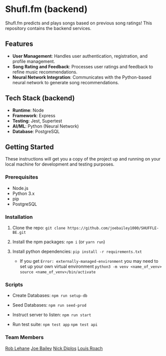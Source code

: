 # Shufl.fm (backend)

Shufl.fm predicts and plays songs based on previous song ratings! This repository contains the backend services.

## Features

- **User Management**: Handles user authentication, registration, and profile management.
- **Song Rating and Feedback**: Processes user ratings and feedback to refine music recommendations.
- **Neural Network Integration**: Communicates with the Python-based neural network to generate song recommendations.

## Tech Stack (backend)

- **Runtime**: Node
- **Framework**: Express
- **Testing**: Jest, Supertest
- **AI/ML**: Python (Neural Network)
- **Database**: PostgreSQL

## Getting Started

These instructions will get you a copy of the project up and running on your local machine for development and testing purposes.

### Prerequisites

- Node.js
- Python 3.x
- pip
- PostgreSQL

### Installation

1. Clone the repo:
    `git clone https://github.com/joebailey1000/SHUFFLE-BE.git`

2. Install the npm packages:
    `npm i` (or `yarn run`)

3. Install python dependencies:
    `pip install -r requirements.txt`
    - If you get `Error: externally-managed-environment` you may need to set up your own virtual environment
        `python3 -m venv <name_of_venv>`
        `source <name_of_venv>/bin/activate`

### Scripts
- Create Databases:
    `npm run setup-db`

- Seed Databases:
    `npm run seed-prod`

- Instruct server to listen:
    `npm run start`

- Run test suite:
    `npm test app`
    `npm test api`

### Team Members
[Rob Lehane](https://github.com/rob-Lehane)
[Joe Bailey](https://github.com/joebailey1000)
[Nick Diplos](https://github.com/nickdip)
[Louis Roach](https://github.com/LouisRoach)




